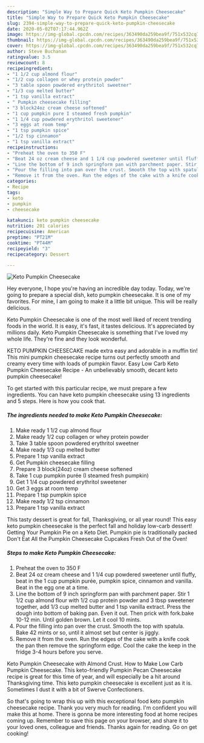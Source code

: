 ```yaml
---
description: "Simple Way to Prepare Quick Keto Pumpkin Cheesecake"
title: "Simple Way to Prepare Quick Keto Pumpkin Cheesecake"
slug: 2394-simple-way-to-prepare-quick-keto-pumpkin-cheesecake
date: 2020-05-02T07:17:44.962Z
image: https://img-global.cpcdn.com/recipes/363490da259bea9f/751x532cq70/keto-pumpkin-cheesecake-recipe-main-photo.jpg
thumbnail: https://img-global.cpcdn.com/recipes/363490da259bea9f/751x532cq70/keto-pumpkin-cheesecake-recipe-main-photo.jpg
cover: https://img-global.cpcdn.com/recipes/363490da259bea9f/751x532cq70/keto-pumpkin-cheesecake-recipe-main-photo.jpg
author: Steve Buchanan
ratingvalue: 3.5
reviewcount: 8
recipeingredient:
- "1 1/2 cup almond flour"
- "1/2 cup collagen or whey protein powder"
- "3 table spoon powdered erythritol sweetner"
- "1/3 cup melted butter"
- "1 tsp vanilla extract"
- " Pumpkin cheesecake filling"
- "3 block24oz cream cheese softened"
- "1 cup pumpkin pure I steamed fresh pumpkin"
- "1 1/4 cup powdered erythritol sweetener"
- "3 eggs at room temp"
- "1 tsp pumpkin spice"
- "1/2 tsp cinnamon"
- "1 tsp vanilla extract"
recipeinstructions:
- "Preheat the oven to 350 F"
- "Beat 24 oz cream cheese and 1 1/4 cup powdered sweetener until fluffy, beat in the 1 cup pumpkin purée, pumpkin spice, cinnamon and vanilla. Beat in the egg one at a time."
- "Line the bottom of 9 inch springform pan with parchment paper. Stir 1 1/2 cup almond flour with 1/2 cup protein powder and 3 tbsp sweetener together, add 1/3 cup melted butter and 1 tsp vanilla extract. Press the dough into bottom of baking pan. Even it out. Then prick with fork.bake 10-12 min. Until golden brown. Let it cool 10 mints."
- "Pour the filling into pan over the crust. Smooth the top with spatula. Bake 42 mints or so, until it almost set but center is jiggly."
- "Remove it from the oven. Run the edges of the cake with a knife cook the pan then remove the springform edge. Cool the cake the keep in the fridge 3-4 hours before you serve."
categories:
- Recipe
tags:
- keto
- pumpkin
- cheesecake

katakunci: keto pumpkin cheesecake 
nutrition: 201 calories
recipecuisine: American
preptime: "PT21M"
cooktime: "PT44M"
recipeyield: "3"
recipecategory: Dessert

---
```



![Keto Pumpkin Cheesecake](https://img-global.cpcdn.com/recipes/363490da259bea9f/751x532cq70/keto-pumpkin-cheesecake-recipe-main-photo.jpg)

Hey everyone, I hope you're having an incredible day today. Today, we're going to prepare a special dish, keto pumpkin cheesecake. It is one of my favorites. For mine, I am going to make it a little bit unique. This will be really delicious.

Keto Pumpkin Cheesecake is one of the most well liked of recent trending foods in the world. It is easy, it's fast, it tastes delicious. It's appreciated by millions daily. Keto Pumpkin Cheesecake is something that I've loved my whole life. They're fine and they look wonderful.

KETO PUMPKIN CHEESECAKE made extra easy and adorable in a muffin tin! This mini pumpkin cheesecake recipe turns out perfectly smooth and creamy every time with loads of pumpkin flavor. Easy Low Carb Keto Pumpkin Cheesecake Recipe - An unbelievably smooth, decant keto pumpkin cheesecake!


To get started with this particular recipe, we must prepare a few ingredients. You can have keto pumpkin cheesecake using 13 ingredients and 5 steps. Here is how you cook that.

<!--inarticleads1-->

##### The ingredients needed to make Keto Pumpkin Cheesecake:

1. Make ready 1 1/2 cup almond flour
1. Make ready 1/2 cup collagen or whey protein powder
1. Take 3 table spoon powdered erythritol sweetner
1. Make ready 1/3 cup melted butter
1. Prepare 1 tsp vanilla extract
1. Get  Pumpkin cheesecake filling
1. Prepare 3 block(24oz) cream cheese softened
1. Take 1 cup pumpkin purée (I steamed fresh pumpkin)
1. Get 1 1/4 cup powdered erythritol sweetener
1. Get 3 eggs at room temp
1. Prepare 1 tsp pumpkin spice
1. Make ready 1/2 tsp cinnamon
1. Prepare 1 tsp vanilla extract


This tasty dessert is great for fall, Thanksgiving, or all year round! This easy keto pumpkin cheesecake is the perfect fall and holiday low-carb dessert! Getting Your Pumpkin Pie on a Keto Diet. Pumpkin pie is traditionally packed Don&#39;t Eat All the Pumpkin Cheesecake Cupcakes Fresh Out of the Oven! 

<!--inarticleads2-->

##### Steps to make Keto Pumpkin Cheesecake:

1. Preheat the oven to 350 F
1. Beat 24 oz cream cheese and 1 1/4 cup powdered sweetener until fluffy, beat in the 1 cup pumpkin purée, pumpkin spice, cinnamon and vanilla. Beat in the egg one at a time.
1. Line the bottom of 9 inch springform pan with parchment paper. Stir 1 1/2 cup almond flour with 1/2 cup protein powder and 3 tbsp sweetener together, add 1/3 cup melted butter and 1 tsp vanilla extract. Press the dough into bottom of baking pan. Even it out. Then prick with fork.bake 10-12 min. Until golden brown. Let it cool 10 mints.
1. Pour the filling into pan over the crust. Smooth the top with spatula. Bake 42 mints or so, until it almost set but center is jiggly.
1. Remove it from the oven. Run the edges of the cake with a knife cook the pan then remove the springform edge. Cool the cake the keep in the fridge 3-4 hours before you serve.


Keto Pumpkin Cheesecake with Almond Crust. How to Make Low Carb Pumpkin Cheesecake. This keto-friendly Pumpkin Pecan Cheesecake recipe is great for this time of year, and will especially be a hit around Thanksgiving time. This keto pumpkin cheesecake is excellent just as it is. Sometimes I dust it with a bit of Swerve Confectioners. 

So that's going to wrap this up with this exceptional food keto pumpkin cheesecake recipe. Thank you very much for reading. I'm confident you will make this at home. There is gonna be more interesting food at home recipes coming up. Remember to save this page on your browser, and share it to your loved ones, colleague and friends. Thanks again for reading. Go on get cooking!
